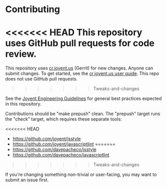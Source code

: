 # Contributing

<<<<<<< HEAD
This repository uses GitHub pull requests for code review.
=======
This repository uses [cr.joyent.us](https://cr.joyent.us) (Gerrit) for new
changes.  Anyone can submit changes.  To get started, see the [cr.joyent.us user
guide](https://github.com/joyent/joyent-gerrit/blob/master/docs/user/README.md).
This repo does not use GitHub pull requests.
>>>>>>> Tweaks-and-changes

See the [Joyent Engineering
Guidelines](https://github.com/joyent/eng/blob/master/docs/index.md) for general
best practices expected in this repository.

Contributions should be "make prepush" clean.  The "prepush" target runs the
"check" target, which requires these separate tools:

<<<<<<< HEAD
* https://github.com/joyent/jsstyle
* https://github.com/joyent/javascriptlint
=======
* https://github.com/davepacheco/jsstyle
* https://github.com/davepacheco/javascriptlint
>>>>>>> Tweaks-and-changes

If you're changing something non-trivial or user-facing, you may want to submit
an issue first.
